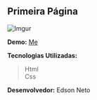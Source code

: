## Primeira Página
![Imgur](http://academiadosneuronios.com.br/site/wp-content/uploads/2018/06/html_css.png)

**Demo:** [Me](https://3dsonneto.github.io/me/)

**Tecnologias Utilizadas:**
>Html  
>Css  

**Desenvolvedor:** Edson Neto
